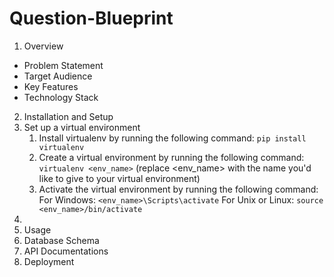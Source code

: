 # Question-Blueprint
1. Overview
  - Problem Statement
  - Target Audience
  - Key Features
  - Technology Stack
2. Installation and Setup
  1. Set up a virtual environment
      1. Install virtualenv by running the following command:
      ``pip install virtualenv``
      2. Create a virtual environment by running the following command:
      ``virtualenv <env_name>`` (replace <env_name> with the name you'd like to     give to your virtual environment)
      3. Activate the virtual environment by running the following command:
        For Windows: ``<env_name>\Scripts\activate`` 
        For Unix or Linux: ``source <env_name>/bin/activate``  
  2. 
3. Usage
4. Database Schema
5. API Documentations
6. Deployment 
